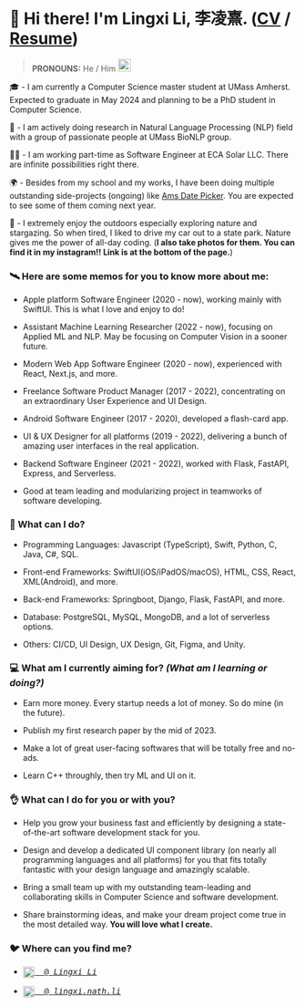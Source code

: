 # 👋 Hi there! I'm Lingxi Li, 李凌熹. ([CV](https://cv.lingxi.li) / [Resume](https://lingxili.notion.site/Lingxi-s-Resume-8f90dbf191664790814ad6006f51267d))

> **PRONOUNS:** He / Him <img src="https://media.giphy.com/media/VgCDAzcKvsR6OM0uWg/giphy.gif" width="22">

🎓 - I am currently a Computer Science master student at UMass Amherst. Expected to graduate in May 2024 and planning to be a PhD student in Computer Science.

🔬 - I am actively doing research in Natural Language Processing (NLP) field with a group of passionate people at UMass BioNLP group.

👨‍💻 - I am working part-time as Software Engineer at ECA Solar LLC. There are infinite possibilities right there.

🌍 - Besides from my school and my works, I have been doing multiple outstanding side-projects (ongoing) like [Ams Date Picker](https://ams.lingxi.li). You are expected to see some of them coming next year.

🌃 - I extremely enjoy the outdoors especially exploring nature and stargazing. So when tired, I liked to drive my car out to a state park. Nature gives me the power of all-day coding. (**I also take photos for them. You can find it in my instagram!! Link is at the bottom of the page.**)

### 🛰️ Here are some memos for you to know more about me:

- Apple platform Software Engineer (2020 - now), working mainly with SwiftUI. This is what I love and enjoy to do!

- Assistant Machine Learning Researcher (2022 - now), focusing on Applied ML and NLP. May be focusing on Computer Vision in a sooner future.

- Modern Web App Software Engineer (2020 - now), experienced with React, Next.js, and more.

- Freelance Software Product Manager (2017 - 2022), concentrating on an extraordinary User Experience and UI Design.

- Android Software Engineer (2017 - 2020), developed a flash-card app.

- UI & UX Designer for all platforms (2019 - 2022), delivering a bunch of amazing user interfaces in the real application.

- Backend Software Engineer (2021 - 2022), worked with Flask, FastAPI, Express, and Serverless.

- Good at team leading and modularizing project in teamworks of software developing.

### 🙈 What can I do?

- Programming Languages: Javascript (TypeScript), Swift, Python, C, Java, C#, SQL.

- Front-end Frameworks: SwiftUI(iOS/iPadOS/macOS), HTML, CSS, React, XML(Android), and more.

- Back-end Frameworks: Springboot, Django, Flask, FastAPI, and more.

- Database: PostgreSQL, MySQL, MongoDB, and a lot of serverless options.

- Others: CI/CD, UI Design, UX Design, Git, Figma, and Unity.

### 💻 What am I currently aiming for? *(What am I learning or doing?)*

- Earn more money. Every startup needs a lot of money. So do mine (in the future).

- Publish my first research paper by the mid of 2023.

- Make a lot of great user-facing softwares that will be totally free and no-ads.

- Learn C++ throughly, then try ML and UI on it.

### 👌 What can I do for you or with you?

- Help you grow your business fast and efficiently by designing a state-of-the-art software development stack for you.

- Design and develop a dedicated UI component library (on nearly all programming languages and all platforms) for you that fits totally fantastic with your design language and amazingly scalable.

- Bring a small team up with my outstanding team-leading and collaborating skills in Computer Science and software development.

- Share brainstorming ideas, and make your dream project come true in the most detailed way. **You will love what I create.**

### 🐦 Where can you find me?

- <pre><a href="https://www.linkedin.com/in/lingxi-li-7a3517188/"><img align="center" alt="Linkedin" width="20px" src="https://cdn.jsdelivr.net/npm/simple-icons@v3/icons/linkedin.svg"/>&nbsp; @ <em>Lingxi Li</em></a></pre>

- <pre><a href="https://www.instagram.com/lingxi.nath.li/"><img align="center" alt="Instagram" width="20px" src="https://cdn.jsdelivr.net/npm/simple-icons@v3/icons/instagram.svg"/>&nbsp; @ <em>lingxi.nath.li</em></a></pre>

